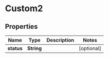

# Custom2


## Properties

| Name | Type | Description | Notes |
|------------ | ------------- | ------------- | -------------|
|**status** | **String** |  |  [optional] |



